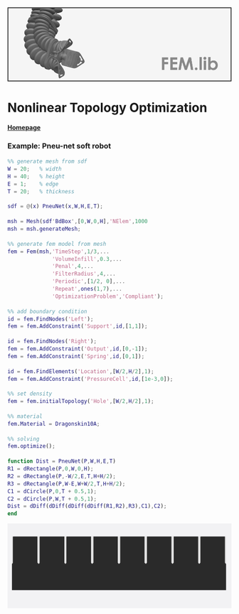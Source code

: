 <div align="center"> <img src="./src/fem.png" width="650"> </div>

# Nonlinear Topology Optimization

[**Homepage**](https://bjcaasenbrood.github.io/SorotokiCode/)

### Example: Pneu-net soft robot

```matlab
%% generate mesh from sdf
W = 20;   % width
H = 40;   % height  
E = 1;    % edge 
T = 20;   % thickness

sdf = @(x) PneuNet(x,W,H,E,T);

msh = Mesh(sdf'BdBox',[0,W,0,H],'NElem',1000
msh = msh.generateMesh;

%% generate fem model from mesh
fem = Fem(msh,'TimeStep',1/3,...
              'VolumeInfill',0.3,...
              'Penal',4,...
              'FilterRadius',4,...
              'Periodic',[1/2, 0],...
              'Repeat',ones(1,7),...
              'OptimizationProblem','Compliant');

%% add boundary condition
id = fem.FindNodes('Left'); 
fem = fem.AddConstraint('Support',id,[1,1]);

id = fem.FindNodes('Right'); 
fem = fem.AddConstraint('Output',id,[0,-1]);
fem = fem.AddConstraint('Spring',id,[0,1]);

id = fem.FindElements('Location',[W/2,H/2],1);
fem = fem.AddConstraint('PressureCell',id,[1e-3,0]);

%% set density
fem = fem.initialTopology('Hole',[W/2,H/2],1);

%% material
fem.Material = Dragonskin10A;

%% solving
fem.optimize();

function Dist = PneuNet(P,W,H,E,T)
R1 = dRectangle(P,0,W,0,H);
R2 = dRectangle(P,-W/2,E,T,H+H/2);
R3 = dRectangle(P,W-E,W+W/2,T,H+H/2);
C1 = dCircle(P,0,T + 0.5,1);
C2 = dCircle(P,W,T + 0.5,1);
Dist = dDiff(dDiff(dDiff(dDiff(R1,R2),R3),C1),C2);
end
```

<div align="center"> <img src="./src/opt_pneunet.gif" width="550"> </div>


